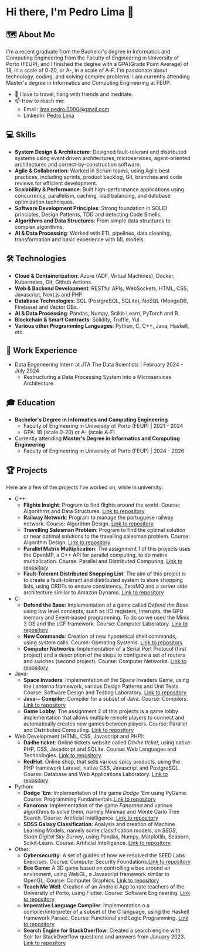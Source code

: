 # Hi there, I'm Pedro Lima 👋

## 🗺 About Me
I'm a recent graduate from the Bachelor's degree in Informatics and Computing Engineering from the Faculty of Engineering in University of Porto (FEUP), and I finished the degree with a GPA(Grade Point Average) of 18, in a scale of 0-20, or A-, in a scale of A-F. I'm passionate about technology, coding, and solving complex problems. I am currently attending Master's degree in Informatics and Computing Engineering at FEUP.

- 🌱 I love to travel, hang with friends and meditate.
- 📫 How to reach me:
  - Email:  [lima.pedro.0000@gmail.com](mailto:lima.pedro.0000@gmail.com)
  - LinkedIn: [Pedro Lima](https://www.linkedin.com/in/pedro-lima-b55558295)

## 💻 Skills
- **System Design & Architecture**: Designed fault-tolerant and distributed systems using event driven architectures, microservices, agent-oriented architectures and correct-by-construction software.
- **Agile & Collaboration**: Worked in Scrum teams, using Agile best practices, including sprints, product backlog, Git, branches and code reviews for efficient development.
- **Scalability & Performance**: Built high-performance applications using concurrency, parallelism, caching, load balancing, and database optimization techniques.
- **Software Development Principles**: Strong foundation in SOLID principles, Design Patterns, TDD and detecting Code Smells.
- **Algorithms and Data Structures**: From simple data structures to complex algorithms.
- **AI & Data Processing**: Worked with ETL pipelines, data cleaning, transformation and basic experience with ML models.

## 🛠️ Technologies
- **Cloud & Containerization**: Azure (ADF, Virtual Machines), Docker, Kubernetes, Git, Github Actions.
- **Web & Backend Development**: RESTful APIs, WebSockets, HTML, CSS, Javascript, Next.js and PHP
- **Database Technologies**: SQL (PostgreSQL, SQLite), NoSQL (MongoDB, Firebase) and Vector DBs.
- **AI & Data Processing**: Pandas, Numpy, Scikit-Learn, PyTorch and R.
- **Blockchain & Smart Contracts**: Solidity, Truffle, Yul
- **Various other Programming Languages**: Python, C, C++, Java, Haskell, etc.

## 💼 Work Experience
- Data Engeneering Intern at JTA The Data Scientists | February 2024 - July 2024
  - Restructuring a Data Processing System into a Microservices Architecture

## 🎓 Education
- **Bachelor's Degree in Informatics and Computing Engineering**
  - Faculty of Engineering in University of Porto (FEUP) | 2021 - 2024
  - GPA: 18 (scale 0-20) or A- (scale A-F)
- Currently attending **Master's Degree in Informatics and Computing Engineering**
  - Faculty of Engineering in University of Porto (FEUP) | 2024 - 2026

## 🏆 Projects
Here are a few of the projects I’ve worked on, while in university:
- C++:
    - **Flights Insight**: Program to find flights around the world. Course: Algorithms and Data Structures. [Link to repository](https://github.com/marco-vb/FEUP-flights-insight)
    - **Railway Network**: Program to manage the portuguese railway network. Course: Algorithm Design. [Link to repository](https://github.com/limapedro12/DA_Proj1)
    - **Travelling Salesman Problem**: Program to find the optimal solution or near optimal solutions to the travelling salesman problem. Course: Algorithm Design. [Link to repository](https://github.com/limapedro12/DA_Proj2)
    - **Parallel Matrix Multiplication**: The assignment 1 of this projects uses the OpenMP, a C++ API for parallel computing, to do matrix multiplication. Course: Parallel and Distributed Computing. [Link to repository](https://github.com/limapedro12/CPD_ParallelAndDistributed)
    - **Fault-Tolerant Distributed Shopping List**: The aim of this project is to create a fault-tolerant and distributed system to store shopping lists, using CRDTs to ensure consistency, ZeroMQ and a server side architecture similar to Amazon Dynamo. [Link to repository](https://github.com/limapedro12/SDLE_ShoppingList)
- C:
    - **Defend the Base**: Implementation of a game called *Defend the Base* using low level concepts, such as I/O registers, Interupts, the GPU memory and Event-based programming. To do so we used the Minix 3 OS and the LCF framework. Course: Computer Laboratory. [Link to repository](https://github.com/limapedro12/LCOM_DefendTheBase/)
    - **New Commands**: Creation of new hypotetical shell commands, using system calls. Course: Operating Systems. [Link to repository](https://github.com/limapedro12/SO_TrabalhoPratico)
    - **Computer Networks**: Implementation of a Serial Port Protocol (first project) and a description of the steps to configure a set of routers and swiches (second project). Course: Computer Networks. [Link to repository](https://github.com/limapedro12/RC_ComputerNetworks) 
- Java:
    - **Space Invaders**: Implementation of the Space Invaders Game, using the Lanterna framework, various Design Patterns and Unit Tests. Course: Software Design and Testing Laboratory. [Link to repository](https://github.com/limapedro12/space_invaders)
    - **Java-- Compiler**: Compiler for a subset of Java. Course: Compilers. [Link to repository](https://github.com/limapedro12/COMP_Java--_Compiler)
    - **Game Lobby**: The assignment 2 of this projects is a game lobby implementation that allows multiple remote players to connect and automatically creates new games between players. Course: Parallel and Distributed Computing. [Link to repository](https://github.com/limapedro12/CPD_ParallelAndDistributed)
- Web Development (HTML, CSS, Javascript and PHP):
    - **Dá⬝lhe ticket**: Online tickets website called *Dá⬝lhe ticket*, using native PHP, CSS, Javadcript and SQLite. Course: Web Languages and Technologies. [Link to repository](https://github.com/limapedro12/project-ltw05g02)
    - **RedHot**: Online shop, that sells various spicy products, using the PHP framework Laravel, native CSS, Javascript and PostgreSQL. Course: Database and Web Applications Laboratory. [Link to repository](https://github.com/limapedro12/LBAW_RedHot_OnlineStore)
- Python:
     - **Dodge 'Em**: Implementation of the game *Dodge 'Em* using PyGame. Course: Programming Fundamentals.[Link to repository](https://github.com/limapedro12/dodge-em-atari)
     - **Fanorona**: Implementation of the game *Fanorona* and various algorithms to solve them, namely Minimax and Monte Carlo Tree Search. Course: Artificial Intelligence. [Link to repository](https://github.com/limapedro12/IA_Fanorona)
     - **SDSS Galaxy Classification**: Analysis and creation of Machine Learning Models, namely some classification models, on *SSDS*, *Sloan Digital Sky Survey*, using Pandas, Numpy, Matplotlib, Seaborn, Scikit-Learn. Course: Artificial Intelligence. [Link to repository](https://github.com/limapedro12/IA_SSDS)
- Other:
     - **Cybersecurity**: A set of guides of how we resolved the SEED Labs Exercises. Course: Computer Security Foundations.[Link to repository](https://github.com/limapedro12/FSI_Cybersecurity)
     - **Bee Game**: A 3D game based on controlling a bee around an enviroment, using WebGL, a Javascript framework similar to OpenGL. Course: Computer Graphics. [Link to repository](https://github.com/limapedro12/CG_BeeGame)
     - **Teach Me Well**: Creation of an Android App to rate teachers of the University of Porto, using Flutter. Course: Software Engineering. [Link to repository](https://github.com/limapedro12/ESOF_App)
     - **Imperative Language Compiler**: Implementation o a compiler/interpreter of a subset of the C language, using the Haskell framework Parsec. Course: Functional and Logic Programming. [Link to repository](https://github.com/limapedro12/PFL_Compiler)
     - **Search Engine for StackOverflow**: Created a search engine with Solr for StackOverflow questions and answers from January 2023. [Link to repository](https://github.com/limapedro12/PRI_StackOverflow)
  

<!---
## 📊 GitHub Stats
![Your GitHub stats](https://github-readme-stats.vercel.app/api?username=limapedro12&show_icons=true&theme=radical)
![Top Languages](https://github-readme-stats.vercel.app/api/top-langs/?username=limapedro12&layout=compact&theme=radical)
-->
